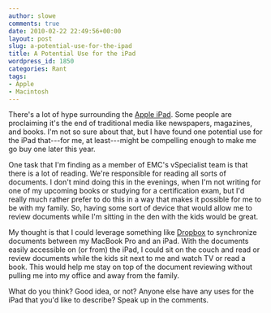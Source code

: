 ```yaml
---
author: slowe
comments: true
date: 2010-02-22 22:49:56+00:00
layout: post
slug: a-potential-use-for-the-ipad
title: A Potential Use for the iPad
wordpress_id: 1850
categories: Rant
tags:
- Apple
- Macintosh
---
```


There's a lot of hype surrounding the [Apple iPad](http://www.apple.com/ipad/). Some people are proclaiming it's the end of traditional media like newspapers, magazines, and books. I'm not so sure about that, but I have found one potential use for the iPad that---for me, at least---might be compelling enough to make me go buy one later this year.

One task that I'm finding as a member of EMC's vSpecialist team is that there is a lot of reading. We're responsible for reading all sorts of documents. I don't mind doing this in the evenings, when I'm not writing for one of my upcoming books or studying for a certification exam, but I'd really much rather prefer to do this in a way that makes it possible for me to be with my family. So, having some sort of device that would allow me to review documents while I'm sitting in the den with the kids would be great.

My thought is that I could leverage something like [Dropbox](http://www.dropbox.com/) to synchronize documents between my MacBook Pro and an iPad. With the documents easily accessible on (or from) the iPad, I could sit on the couch and read or review documents while the kids sit next to me and watch TV or read a book. This would help me stay on top of the document reviewing without pulling me into my office and away from the family.

What do you think? Good idea, or not? Anyone else have any uses for the iPad that you'd like to describe? Speak up in the comments.
